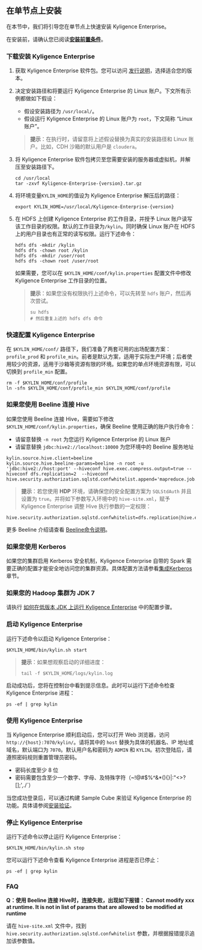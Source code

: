 ## 在单节点上安装


在本节中，我们将引导您在单节点上快速安装 Kyligence Enterprise。

在安装前，请确认您已阅读[**安装前置条件**](../installation_conditions.cn.md)。

### 下载安装 Kyligence Enterprise

1. 获取 Kyligence Enterprise 软件包。您可以访问 [发行说明](../../release/README.md)，选择适合您的版本。

2. 决定安装路径和将要运行 Kyligence Enterprise 的 Linux 账户。下文所有示例都做如下假设：
   - 假设安装路径为 `/usr/local/`。
   - 假设运行 Kyligence Enterprise 的 Linux 账户为 `root`，下文简称 “Linux 账户”。
   > **提示**：在执行时，请留意将上述假设替换为真实的安装路径和 Linux 账户。比如，CDH 沙箱的默认用户是 `cloudera`。

3. 将 Kyligence Enterprise 软件包拷贝至您需要安装的服务器或虚拟机，并解压至安装路径下。
   ```shell
   cd /usr/local
   tar -zxvf Kyligence-Enterprise-{version}.tar.gz
   ```

4. 将环境变量`KYLIN_HOME`的值设为 Kyligence Enterprise 解压后的路径：
   ```shell
   export KYLIN_HOME=/usr/local/Kyligence-Enterprise-{version}
   ```

5. 在 HDFS 上创建 Kyligence Enterprise 的工作目录，并授予 Linux 账户读写该工作目录的权限。默认的工作目录为`/kylin`。同时确保 Linux 账户在 HDFS 上的用户目录也有正常的读写权限。运行下述命令：

   ```shell
   hdfs dfs -mkdir /kylin
   hdfs dfs -chown root /kylin
   hdfs dfs -mkdir /user/root
   hdfs dfs -chown root /user/root
   ```

   如果需要，您可以在 `$KYLIN_HOME/conf/kylin.properties` 配置文件中修改 Kyligence Enterprise 工作目录的位置。

   > **提示**：如果您没有权限执行上述命令，可以先转至 `hdfs` 账户，然后再次尝试。
   >
   > ```shell
   > su hdfs
   > # 然后重复上述的 hdfs dfs 命令
   > ```

### 快速配置 Kyligence Enterprise

在 `$KYLIN_HOME/conf/` 路径下，我们准备了两套可用的出场配置方案：`profile_prod` 和 `profile_min`。前者是默认方案，适用于实际生产环境；后者使用较少的资源，适用于沙箱等资源有限的环境。如果您的单点环境资源有限，可以切换到 `profile_min` 配置。

```shell
rm -f $KYLIN_HOME/conf/profile
ln -sfn $KYLIN_HOME/conf/profile_min $KYLIN_HOME/conf/profile
```

### 如果您使用 Beeline 连接 Hive
如果您使用 Beeline 连接 Hive，需要如下修改 `$KYLIN_HOME/conf/kylin.properties`，确保 Beeline 使用正确的账户执行命令：

- 请留意替换 `-n root` 为您运行 Kyligence Enterprise 的 Linux 账户
- 请留意替换 `jdbc:hive2://localhost:10000` 为您环境中的 Beeline 服务地址

```properties
kylin.source.hive.client=beeline
kylin.source.hive.beeline-params=beeline -n root -u 'jdbc:hive2://host:port' --hiveconf hive.exec.compress.output=true --hiveconf dfs.replication=2  --hiveconf hive.security.authorization.sqlstd.confwhitelist.append='mapreduce.job.*|dfs.*'
```

> **提示**：若您使用 **HDP** 环境，请确保您的安全配置方案为 `SQLStdAuth` 并且设置为 `true`。并将如下参数写入环境中的 `hive-site.xml`，赋予 Kyligence Enterprise 调整 Hive 执行参数的一定权限：

```properties
hive.security.authorization.sqlstd.confwhitelist=dfs.replication|hive.exec.compress.output|hive.auto.convert.join|hive.auto.convert.join.noconditionaltask.*|mapreduce.map.output.compress.codec|mapreduce.output.fileoutputformat.compress.*|mapreduce.job.split.metainfo.maxsize|hive.stats.autogather|hive.merge.*|hive.security.authorization.sqlstd.confwhitelist.*
```
更多 Beeline 介绍请查看 [Beeline命令说明](https://cwiki.apache.org/confluence/display/Hive/HiveServer2+Clients#HiveServer2Clients-BeelineCommandOptions)。

### 如果您使用 Kerberos

如果您的集群启用 Kerberos 安全机制，Kyligence Enterprise 自带的 Spark 需要正确的配置才能安全地访问您的集群资源。具体配置方法请参看[集成Kerberos](../../security/kerberos.cn.md)章节。

### 如果您的 Hadoop 集群为 JDK 7

请执行 [如何在低版本 JDK 上运行 Kyligence Enterprise](../about_low_version_jdk.cn.md) 中的配置步骤。

### 启动 Kyligence Enterprise

运行下述命令以启动 Kyligence Enterprise：

```shell
$KYLIN_HOME/bin/kylin.sh start
```

> **提示**：如果想观察启动的详细进度：
>
>
> ```shell
> tail -f $KYLIN_HOME/logs/kylin.log
> ```
>

启动成功后，您将在控制台中看到提示信息。此时可以运行下述命令检查 Kyligence Enterprise 进程：

```shell
ps -ef | grep kylin
```

### 使用 Kyligence Enterprise

当 Kyligence Enterprise 顺利启动后，您可以打开 Web 浏览器，访问 `http://{host}:7070/kylin/`。请将其中的 `host` 替换为具体的机器名、IP 地址或域名，默认端口为 `7070`。默认用户名和密码为 `ADMIN` 和 `KYLIN`。初次登陆后，请遵照密码规则重置管理员密码。

- 密码长度至少 8 位
- 密码需要包含至少一个数字、字母、及特殊字符（~!@#$%^&*(){}|:"<>?[];',./`）

当您成功登录后，可以通过构建 Sample Cube 来验证 Kyligence Enterprise 的功能。具体请参阅[安装验证](../installation_validation.cn.md)。

### 停止 Kyligence Enterprise

运行下述命令以停止运行 Kyligence Enterprise：

```shell
$KYLIN_HOME/bin/kylin.sh stop
```

您可以运行下述命令查看 Kyligence Enterprise 进程是否已停止：

```shell
ps -ef | grep kylin
```

### FAQ

**Q：使用 Beeline 连接 Hive时，连接失败，出现如下报错： Cannot modify xxx at runtime. It is not in list of params that are allowed to be modified at runtime**

请在 `hive-site.xml` 文件中，找到 `hive.security.authorization.sqlstd.confwhitelist` 参数，并根据报错提示追加该参数值。

